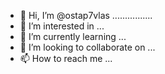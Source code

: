 - 👋 Hi, I’m @ostap7vlas ................
- 👀 I’m interested in ...
- 🌱 I’m currently learning ...
- 💞️ I’m looking to collaborate on ...
- 📫 How to reach me ...

<!---
ostap7vlas/ostap7vlas is a ✨ special ✨ repository because its `README.md` (this file) appears on your GitHub profile.
You can click the Preview link to take a look at your changes.
--->
